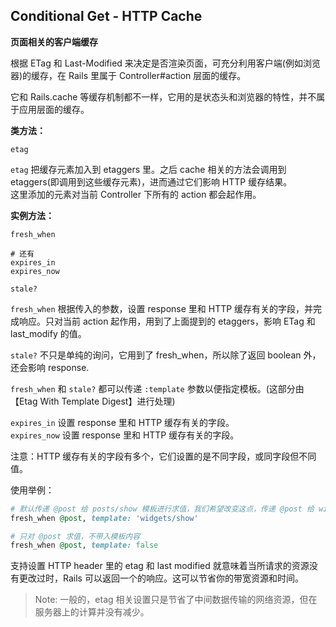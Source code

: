 ## Conditional Get - HTTP Cache

**页面相关的客户端缓存**

根据 ETag 和 Last-Modified 来决定是否渲染页面，可充分利用客户端(例如浏览器)的缓存，在 Rails 里属于 Controller#action 层面的缓存。

它和 Rails.cache 等缓存机制都不一样，它用的是状态头和浏览器的特性，并不属于应用层面的缓存。

**类方法：**

```
etag
```

`etag` 把缓存元素加入到 etaggers 里。之后 cache 相关的方法会调用到 etaggers(即调用到这些缓存元素)，进而通过它们影响 HTTP 缓存结果。
<br>
这里添加的元素对当前 Controller 下所有的 action 都会起作用。

**实例方法：**

```
fresh_when

# 还有
expires_in
expires_now

stale?
```

`fresh_when` 根据传入的参数，设置 response 里和 HTTP 缓存有关的字段，并完成响应。只对当前 action 起作用，用到了上面提到的 etaggers，影响 ETag 和 last_modify 的值。

`stale?` 不只是单纯的询问，它用到了 fresh_when，所以除了返回 boolean 外，还会影响 response.

`fresh_when` 和 `stale?` 都可以传递 `:template` 参数以便指定模板。(这部分由【Etag With Template Digest】进行处理)

`expires_in` 设置 response 里和 HTTP 缓存有关的字段。
<br>
`expires_now` 设置 response 里和 HTTP 缓存有关的字段。

注意：HTTP 缓存有关的字段有多个，它们设置的是不同字段，或同字段但不同值。

使用举例：

```ruby
# 默认传递 @post 给 posts/show 模板进行求值，我们希望改变这点，传递 @post 给 widges/show 求值
fresh_when @post, template: 'widgets/show'

# 只对 @post 求值，不带入模板内容
fresh_when @post, template: false
```

支持设置 HTTP header 里的 etag 和 last modified 就意味着当所请求的资源没有更改过时，Rails 可以返回一个的响应。这可以节省你的带宽资源和时间。

> Note: 一般的，etag 相关设置只是节省了中间数据传输的网络资源，但在服务器上的计算并没有减少。
